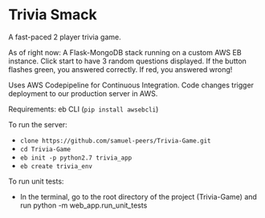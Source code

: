 # Trivia Smack
A fast-paced 2 player trivia game.

As of right now:
A Flask-MongoDB stack running on a custom AWS EB instance.
Click start to have 3 random questions displayed. If the button flashes green, you answered correctly. If red, you answered wrong!

Uses AWS Codepipeline for Continuous Integration. Code changes trigger deployment to our production server in AWS.

Requirements: eb CLI (`pip install awsebcli`)

To run the server:
- `clone https://github.com/samuel-peers/Trivia-Game.git`
- `cd Trivia-Game`
- `eb init -p python2.7 trivia_app`
- `eb create trivia_env`

To run unit tests:
- In the terminal, go to the root directory of the project (Trivia-Game) and run 
python -m web_app.run_unit_tests